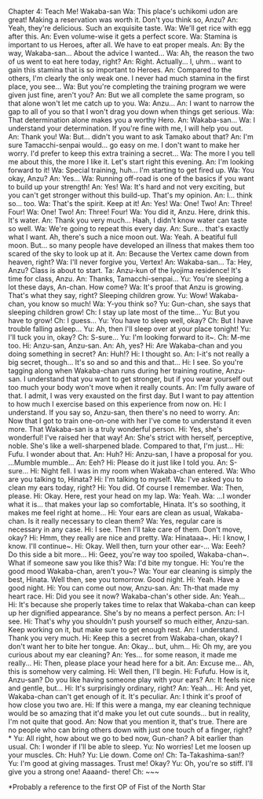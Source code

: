 Chapter 4: Teach Me! Wakaba-san
Wa: This place's uchikomi udon are great! Making a reservation was worth it. Don't you think so, Anzu?
An: Yeah, they're delicious. Such an exquisite taste.
Wa: We'll get rice with egg after this.
An: Even volume-wise it gets a perfect score.
Wa: Stamina is important to us Heroes, after all. We have to eat proper meals.
An: By the way, Wakaba-san... About the advice I wanted...
Wa: Ah, the reason the two of us went to eat here today, right?
An: Right. Actually... I, uhm... want to gain this stamina that is so important to Heroes.
An: Compared to the others, I'm clearly the only weak one. I never had much stamina in the first place, you see...
Wa: But you're completing the training program we were given just fine, aren't you?
An: But we all complete the same program, so that alone won't let me catch up to you.
Wa: Anzu...
An: I want to narrow the gap to all of you so that I won't drag you down when things get serious.
Wa: That determination alone makes you a worthy Hero.
An: Wakaba-san...
Wa: I understand your determination. If you're fine with me, I will help you out.
An: Thank you!
Wa: But... didn't you want to ask Tamako about that?
An: I'm sure Tamacchi-senpai would... go easy on me. I don't want to make her worry. I'd prefer to keep this extra training a secret...
Wa: The more I you tell me about this, the more I like it. Let's start right this evening.
An: I'm looking forward to it!
Wa: Special training, huh... I'm starting to get fired up.
Wa: You okay, Anzu?
An: Yes...
Wa: Running off-road is one of the basics if you want to build up your strength!
An: Yes!
Wa: It's hard and not very exciting, but you can't get stronger without this build-up. That's my opinion.
An: I... think so... too.
Wa: That's the spirit. Keep at it!
An: Yes!
Wa: One! Two!
An: Three! Four!
Wa: One! Two!
An: Three! Four!
Wa: You did it, Anzu. Here, drink this. It's water.
An: Thank you very much... Haah, I didn't know water can taste so well.
Wa: We're going to repeat this every day.
An: Sure... that's exactly what I want. Ah, there's such a nice moon out.
Wa: Yeah. A beatiful full moon. But... so many people have developed an illness that makes them too scared of the sky to look up at it.
An: Because the Vertex came down from heaven, right?
Wa: I'll never forgive you, Vertex!
An: Wakaba-san...
Ta: Hey, Anzu? Class is about to start.
Ta: Anzu-kun of the Iyojima residence! It's time for class, Anzu.
An: Thanks, Tamacchi-senpai...
Yu: You're sleeping a lot these days, An-chan. How come?
Wa: It's proof that Anzu is growing. That's what they say, right? Sleeping children grow.
Yu: Wow! Wakaba-chan, you know so much!
Wa: Y-you think so?
Yu: Gun-chan, she says that sleeping children grow!
Ch: I stay up late most of the time...
Yu: But you have to grow!
Ch: I guess...
Yu: You have to sleep well, okay?
Ch: But I have trouble falling asleep...
Yu: Ah, then I'll sleep over at your place tonight!
Yu: I'll tuck you in, okay?
Ch: S-sure...
Yu: I'm looking forward to it~.
Ch: M-me too.
Hi: Anzu-san, Anzu-san.
An: Ah, yes?
Hi: Are Wakaba-chan and you doing something in secret?
An: Huh!?
Hi: I thought so.
An: I-it's not really a big secret, though... It's so and so and this and that...
Hi: I see. So you're tagging along when Wakaba-chan runs during her training routine, Anzu-san. I understand that you want to get stronger, but if you wear yourself out too much your body won't move when it really counts.
An: I'm fully aware of that. I admit, I was very exausted on the first day. But I want to pay attention to how much I exercise based on this experience from now on.
Hi: I understand. If you say so, Anzu-san, then there's no need to worry.
An: Now that I got to train one-on-one with her I've come to understand it even more. That Wakaba-san is a truly wonderful person.
Hi: Yes, she's wonderful! I've raised her that way!
An: She's strict with herself, perceptive, noble. She's like a well-sharpened blade. Compared to that, I'm just...
Hi: Fufu. I wonder about that.
An: Huh?
Hi: Anzu-san, I have a proposal for you. ...Mumble mumble...
An: Eeh?
Hi: Please do it just like I told you.
An: S-sure...
Hi: Night fell. I was in my room when Wakaba-chan entered.
Wa: Who are you talking to, Hinata?
Hi: I'm talking to myself.
Wa: I've asked you to clean my ears today, right?
Hi: You did. Of course I remember.
Wa: Then, please.
Hi: Okay. Here, rest your head on my lap.
Wa: Yeah.
Wa: ...I wonder what it is... that makes your lap so comfortable, Hinata. It's so soothing, it makes me feel right at home...
Hi: Your ears are clean as usual, Wakaba-chan. Is it really necessary to clean them?
Wa: Yes, regular care is necessary in any case.
Hi: I see. Then I'll take care of them. Don't move, okay?
Hi: Hmm, they really are nice and pretty.
Wa: Hinataaa~.
Hi: I know, I know. I'll continue~.
Hi: Okay. Well then, turn your other ear-...
Wa: Eeeh? Do this side a bit more...
Hi: Geez, you're way too spoiled, Wakaba-chan~. What if someone saw you like this?
Wa: I'd bite my tongue.
Hi: You're the good mood Wakaba-chan, aren't you~?
Wa: Your ear cleaning is simply the best, Hinata. Well then, see you tomorrow. Good night.
Hi: Yeah. Have a good night.
Hi: You can come out now, Anzu-san.
An: Th-that made my heart race.
Hi: Did you see it now? Wakaba-chan's other side.
An: Yeah...
Hi: It's because she properly takes time to relax that Wakaba-chan can keep up her dignified appearance. She's by no means a perfect person.
An: I-I see.
Hi: That's why you shouldn't push yourself so much either, Anzu-san. Keep working on it, but make sure to get enough rest.
An: I understand. Thank you very much.
Hi: Keep this a secret from Wakaba-chan, okay? I don't want her to bite her tongue.
An: Okay... but, uhm...
Hi: Oh my, are you curious about my ear cleaning?
An: Yes... for some reason, it made me really...
Hi: Then, please place your head here for a bit.
An: Excuse me... Ah, this is somehow very calming.
Hi: Well then, I'll begin.
Hi: Fufufu. How is it, Anzu-san? Do you like having someone play with your ears?
An: It feels nice and gentle, but...
Hi: It's surprisingly ordinary, right?
An: Yeah...
Hi: And yet, Wakaba-chan can't get enough of it. It's peculiar.
An: I think it's proof of how close you two are.
Hi: If this were a manga, my ear cleaning technique would be so amazing that it'd make you let out cute sounds... but in reality, I'm not quite that good.
An: Now that you mention it, that's true. There are no people who can bring others down with just one touch of a finger, right?*
Yu: All right, how about we go to bed now, Gun-chan? A bit earlier than usual.
Ch: I wonder if I'll be able to sleep.
Yu: No worries! Let me loosen up your muscles.
Ch: Huh?
Yu: Lie down. Come on!
Ch: Ta-Takashima-san!? 
Yu: I'm good at giving massages. Trust me! Okay?
Yu: Oh, you're so stiff. I'll give you a strong one! Aaaand- there!
Ch: ~~~
 
 
*Probably a reference to the first OP of Fist of the North Star